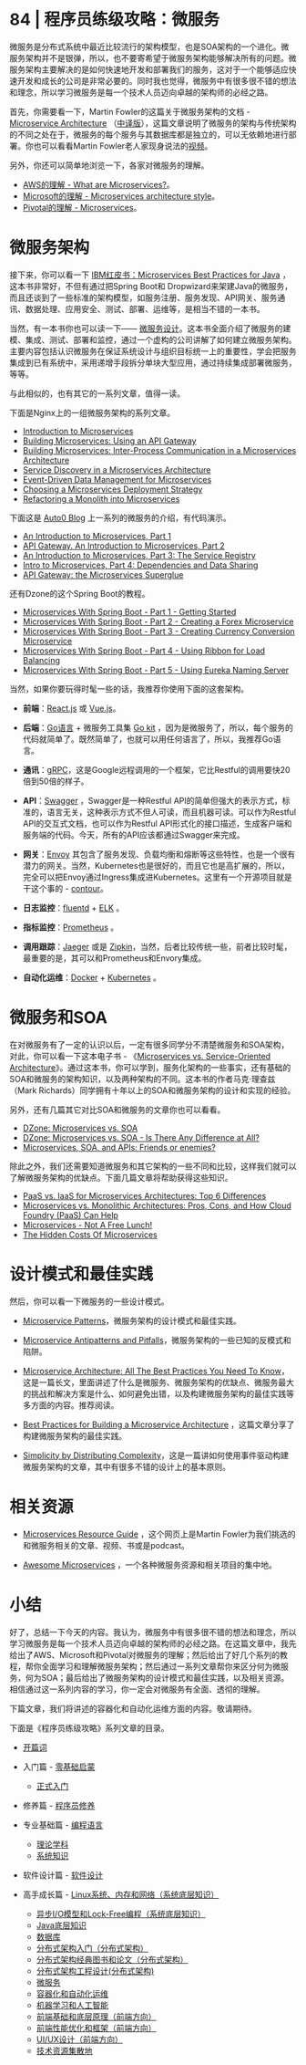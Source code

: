 # 84 \| 程序员练级攻略：微服务

微服务是分布式系统中最近比较流行的架构模型，也是SOA架构的一个进化。微服务架构并不是银弹，所以，也不要寄希望于微服务架构能够解决所有的问题。微服务架构主要解决的是如何快速地开发和部署我们的服务，这对于一个能够适应快速开发和成长的公司是非常必要的。同时我也觉得，微服务中有很多很不错的想法和理念，所以学习微服务是每一个技术人员迈向卓越的架构师的必经之路。

首先，你需要看一下，Martin Fowler的这篇关于微服务架构的文档 - [Microservice Architecture](<http://martinfowler.com/articles/microservices.html>) （[中译版](<https://blog.csdn.net/wurenhai/article/details/37659335>)），这篇文章说明了微服务的架构与传统架构的不同之处在于，微服务的每个服务与其数据库都是独立的，可以无依赖地进行部署。你也可以看看Martin Fowler老人家现身说法的[视频](<https://www.youtube.com/watch?v=wgdBVIX9ifA>)。

另外，你还可以简单地浏览一下，各家对微服务的理解。

- [AWS的理解 - What are Microservices?](<https://aws.amazon.com/microservices/>)。
- [Microsoft的理解 - Microservices architecture style](<https://docs.microsoft.com/en-us/azure/architecture/guide/architecture-styles/microservices>)。
- [Pivotal的理解 - Microservices](<https://pivotal.io/microservices>)。

<!-- -->

# 微服务架构

接下来，你可以看一下 [IBM红皮书：Microservices Best Practices for Java](<https://www.redbooks.ibm.com/redbooks/pdfs/sg248357.pdf>) ，这本书非常好，不但有通过把Spring Boot和 Dropwizard来架建Java的微服务，而且还谈到了一些标准的架构模型，如服务注册、服务发现、API网关、服务通讯、数据处理、应用安全、测试、部署、运维等，是相当不错的一本书。

<!-- [[[read_end]]] -->

当然，有一本书你也可以读一下—— [微服务设计](<https://book.douban.com/subject/26772677/>)。这本书全面介绍了微服务的建模、集成、测试、部署和监控，通过一个虚构的公司讲解了如何建立微服务架构。主要内容包括认识微服务在保证系统设计与组织目标统一上的重要性，学会把服务集成到已有系统中，采用递增手段拆分单块大型应用，通过持续集成部署微服务，等等。

与此相似的，也有其它的一系列文章，值得一读。

下面是Nginx上的一组微服务架构的系列文章。

- [Introduction to Microservices](<https://www.nginx.com/blog/introduction-to-microservices/>)
- [Building Microservices: Using an API Gateway](<https://www.nginx.com/blog/building-microservices-using-an-api-gateway/>)
- [Building Microservices: Inter-Process Communication in a Microservices Architecture](<https://www.nginx.com/blog/building-microservices-inter-process-communication/>)
- [Service Discovery in a Microservices Architecture](<https://www.nginx.com/blog/service-discovery-in-a-microservices-architecture/>)
- [Event-Driven Data Management for Microservices](<https://www.nginx.com/blog/event-driven-data-management-microservices/>)
- [Choosing a Microservices Deployment Strategy](<https://www.nginx.com/blog/deploying-microservices/>)
- [Refactoring a Monolith into Microservices](<https://www.nginx.com/blog/refactoring-a-monolith-into-microservices/>)

<!-- -->

下面这是 [Auto0 Blog](<https://auth0.com/blog/>) 上一系列的微服务的介绍，有代码演示。

- [An Introduction to Microservices, Part 1](<https://auth0.com/blog/an-introduction-to-microservices-part-1/>)
- [API Gateway. An Introduction to Microservices, Part 2](<https://auth0.com/blog/an-introduction-to-microservices-part-2-API-gateway/>)
- [An Introduction to Microservices, Part 3: The Service Registry](<https://auth0.com/blog/an-introduction-to-microservices-part-3-the-service-registry/>)
- [Intro to Microservices, Part 4: Dependencies and Data Sharing](<https://auth0.com/blog/introduction-to-microservices-part-4-dependencies/>)
- [API Gateway: the Microservices Superglue](<https://auth0.com/blog/apigateway-microservices-superglue/>)

<!-- -->

还有Dzone的这个Spring Boot的教程。

- [Microservices With Spring Boot - Part 1 - Getting Started](<https://dzone.com/articles/microservices-with-spring-boot-part-1-getting-star>)
- [Microservices With Spring Boot - Part 2 - Creating a Forex Microservice](<https://dzone.com/articles/microservices-with-spring-boot-part-2-creating-a-f>)
- [Microservices With Spring Boot - Part 3 - Creating Currency Conversion Microservice](<https://dzone.com/articles/microservices-with-spring-boot-part-3-creating-cur>)
- [Microservices With Spring Boot - Part 4 - Using Ribbon for Load Balancing](<https://dzone.com/articles/microservices-with-spring-boot-part-4-using-ribbon>)
- [Microservices With Spring Boot - Part 5 - Using Eureka Naming Server](<https://dzone.com/articles/microservices-with-spring-boot-part-5-using-eureka>)

<!-- -->

当然，如果你要玩得时髦一些的话，我推荐你使用下面的这套架构。

- **前端**：[React.js](<https://reactjs.org/>) 或 [Vue.js](<https://vuejs.org/>)。

- **后端**：[Go语言](<https://golang.org/>) \+ 微服务工具集 [Go kit](<https://gokit.io/>) ，因为是微服务了，所以，每个服务的代码就简单了。既然简单了，也就可以用任何语言了，所以，我推荐Go语言。

- **通讯**：[gRPC](<https://grpc.io/>)，这是Google远程调用的一个框架，它比Restful的调用要快20倍到50倍的样子。

- **API**：[Swagger](<https://swagger.io/>) ，Swagger是一种Restful API的简单但强大的表示方式，标准的，语言无关，这种表示方式不但人可读，而且机器可读。可以作为Restful API的交互式文档，也可以作为Restful API形式化的接口描述，生成客户端和服务端的代码。今天，所有的API应该都通过Swagger来完成。

- **网关**：[Envoy](<https://envoyproxy.github.io/>) 其包含了服务发现、负载均衡和熔断等这些特性，也是一个很有潜力的网关。当然，Kubernetes也是很好的，而且它也是高扩展的，所以，完全可以把Envoy通过Ingress集成进Kubernetes。这里有一个开源项目就是干这个事的 - [contour](<https://github.com/heptio/contour>)。

- **日志监控**：[fluentd](<https://www.fluentd.org/>) \+ [ELK](<https://www.elastic.co/webinars/introduction-elk-stack>) 。

- **指标监控**：[Prometheus](<https://prometheus.io/>) 。

- **调用跟踪**：[Jaeger](<http://jaeger.readthedocs.io/en/latest/>) 或是 [Zipkin](<http://zipkin.io/>)，当然，后者比较传统一些，前者比较时髦，最重要的是，其可以和Prometheus和Envory集成。

- **自动化运维**：[Docker](<https://docker.io/>) \+ [Kubernetes](<https://kubernetes.io/>) 。


<!-- -->

# 微服务和SOA

在对微服务有了一定的认识以后，一定有很多同学分不清楚微服务和SOA架构，对此，你可以看一下这本电子书 - 《[Microservices vs. Service-Oriented Architecture](<https://www.nginx.com/resources/library/microservices-vs-soa/>)》。通过这本书，你可以学到，服务化架构的一些事实，还有基础的SOA和微服务的架构知识，以及两种架构的不同。这本书的作者马克·理查兹（Mark Richards）同学拥有十年以上的SOA和微服务架构的设计和实现的经验。

另外，还有几篇其它对比SOA和微服务的文章你也可以看看。

- [DZone: Microservices vs. SOA](<https://dzone.com/articles/microservices-vs-soa-2>)
- [DZone: Microservices vs. SOA - Is There Any Difference at All?](<https://dzone.com/articles/microservices-vs-soa-is-there-any-difference-at-al>)
- [Microservices, SOA, and APIs: Friends or enemies?](<https://www.ibm.com/developerworks/websphere/library/techarticles/1601_clark-trs/1601_clark.html>)

<!-- -->

除此之外，我们还需要知道微服务和其它架构的一些不同和比较，这样我们就可以了解微服务架构的优缺点。下面几篇文章将帮助获得这些知识。

- [PaaS vs. IaaS for Microservices Architectures: Top 6 Differences](<http://blog.altoros.com/microservices-architectures-paas-vs-iaas-top-6-differences.html>)
- [Microservices vs. Monolithic Architectures: Pros, Cons, and How Cloud Foundry (PaaS) Can Help](<https://www.slideshare.net/altoros/microservices-vs-monolithic-architectures-pros-and-cons>)
- [Microservices - Not A Free Lunch!](<http://highscalability.com/blog/2014/4/8/microservices-not-a-free-lunch.html>)
- [The Hidden Costs Of Microservices](<https://www.stackbuilders.com/news/the-hidden-costs-of-microservices>)

<!-- -->

# 设计模式和最佳实践

然后，你可以看一下微服务的一些设计模式。

- [Microservice Patterns](<http://microservices.io/>)，微服务架构的设计模式和最佳实践。

- [Microservice Antipatterns and Pitfalls](<https://www.oreilly.com/ideas/microservices-antipatterns-and-pitfalls>)，微服务架构的一些已知的反模式和陷阱。

- [Microservice Architecture: All The Best Practices You Need To Know](<https://codingsans.com/blog/microservice-architecture-best-practices>)，这是一篇长文，里面讲述了什么是微服务、微服务架构的优缺点、微服务最大的挑战和解决方案是什么、如何避免出错，以及构建微服务架构的最佳实践等多方面的内容。推荐阅读。

- [Best Practices for Building a Microservice Architecture](<https://www.vinaysahni.com/best-practices-for-building-a-microservice-architecture>) ，这篇文章分享了构建微服务架构的最佳实践。

- [Simplicity by Distributing Complexity](<https://jobs.zalando.com/tech/blog/simplicity-by-distributing-complexity/>)，这是一篇讲如何使用事件驱动构建微服务架构的文章，其中有很多不错的设计上的基本原则。


<!-- -->

# 相关资源

- [Microservices Resource Guide](<http://martinfowler.com/microservices/>) ，这个网页上是Martin Fowler为我们挑选的和微服务相关的文章、视频、书或是podcast。

- [Awesome Microservices](<https://github.com/mfornos/awesome-microservices/>) ，一个各种微服务资源和相关项目的集中地。


<!-- -->

# 小结

好了，总结一下今天的内容。我认为，微服务中有很多很不错的想法和理念，所以学习微服务是每一个技术人员迈向卓越的架构师的必经之路。在这篇文章中，我先给出了AWS、Microsoft和Pivotal对微服务的理解；然后给出了好几个系列的教程，帮你全面学习和理解微服务架构；然后通过一系列文章帮你来区分何为微服务，何为SOA；最后给出了微服务架构的设计模式和最佳实践，以及相关资源。相信通过这一系列内容的学习，你一定会对微服务有全面、透彻的理解。

下篇文章，我们将讲述的容器化和自动化运维方面的内容。敬请期待。

下面是《程序员练级攻略》系列文章的目录。

- [开篇词](<https://time.geekbang.org/column/article/8136>)
- 入门篇 - [零基础启蒙](<https://time.geekbang.org/column/article/8216>)
    - [正式入门](<https://time.geekbang.org/column/article/8217>)

    <!-- -->

- 修养篇 - [程序员修养](<https://time.geekbang.org/column/article/8700>)

    <!-- -->

- 专业基础篇 - [编程语言](<https://time.geekbang.org/column/article/8701>)
    - [理论学科](<https://time.geekbang.org/column/article/8887>)
    - [系统知识](<https://time.geekbang.org/column/article/8888>)

    <!-- -->

- 软件设计篇 - [软件设计](<https://time.geekbang.org/column/article/9369>)

    <!-- -->

- 高手成长篇 - [Linux系统、内存和网络（系统底层知识）](<https://time.geekbang.org/column/article/9759>)
    - [异步I/O模型和Lock-Free编程（系统底层知识）](<https://time.geekbang.org/column/article/9851>)
    - [Java底层知识](<https://time.geekbang.org/column/article/10216>)
    - [数据库](<https://time.geekbang.org/column/article/10301>)
    - [分布式架构入门（分布式架构）](<https://time.geekbang.org/column/article/10603>)
    - [分布式架构经典图书和论文（分布式架构）](<https://time.geekbang.org/column/article/10604>)
    - [分布式架构工程设计(分布式架构)](<https://time.geekbang.org/column/article/11232>)
    - [微服务](<https://time.geekbang.org/column/article/11116>)
    - [容器化和自动化运维](<https://time.geekbang.org/column/article/11665>)
    - [机器学习和人工智能](<https://time.geekbang.org/column/article/11669>)
    - [前端基础和底层原理（前端方向）](<https://time.geekbang.org/column/article/12271>)
    - [前端性能优化和框架（前端方向）](<https://time.geekbang.org/column/article/12389>)
    - [UI/UX设计（前端方向）](<https://time.geekbang.org/column/article/12486>)
    - [技术资源集散地](<https://time.geekbang.org/column/article/12561>)

    <!-- -->


<!-- -->



